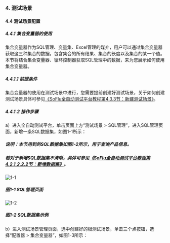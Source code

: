 ### 4. 测试场景

#### 4.4 测试场景配置

##### 4.4.1 集合变量器的使用

集合变量器作为SQL管理、变量集、Excel管理的媒介，用户可以通过集合变量器获取这三种集合的数据，包含集合的所有结果、集合的长度以及集合的某一个值。本节将结合集合变量器、循环控制器获取SQL管理中的数据，来为您展示如何使用集合变量器。

##### 4.4.1.1 前提条件

集合变量器的使用在测试场景中进行，您需要提前创建好测试场景，关于如何创建测试场景具体可参见[《SoFlu全自动测试平台教程第4.3.3节：新建测试场景》](https://gitee.com/feisuanyz/SoFlu-adp/blob/master/SoFlu%E5%85%A8%E8%87%AA%E5%8A%A8%E6%B5%8B%E8%AF%95%E5%B9%B3%E5%8F%B0%E6%95%99%E7%A8%8B/4.%20%E6%B5%8B%E8%AF%95%E5%9C%BA%E6%99%AF/3.%20%E6%B5%8B%E8%AF%95%E5%9C%BA%E6%99%AF%E7%AE%A1%E7%90%86/2.%20%E6%96%B0%E5%BB%BA%E6%B5%8B%E8%AF%95%E5%9C%BA%E6%99%AF.md)。

##### 4.4.1.2 操作步骤

a）进入全自动测试平台，单击页面上方“测试场景 > SQL管理”，进入SQL管理页面，新增一条SQL数据集，如图1-1所示：

##### 说明：本节用到的SQL数据集如图1-2所示，用于查询产品信息。

##### 若对于新增SQL数据集不清晰，具体可参见[《SoFlu全自动测试平台教程第4.2.1.2.2.2节：新增数据集》](https://gitee.com/feisuanyz/SoFlu-adp/blob/master/SoFlu%E5%85%A8%E8%87%AA%E5%8A%A8%E6%B5%8B%E8%AF%95%E5%B9%B3%E5%8F%B0%E6%95%99%E7%A8%8B/4.%20%E6%B5%8B%E8%AF%95%E5%9C%BA%E6%99%AF/2.%20%E6%95%B0%E6%8D%AE%E9%9B%86%E7%AE%A1%E7%90%86/1.%20SQL%E7%AE%A1%E7%90%86/2.%20%E6%95%B0%E6%8D%AE%E9%9B%86/2.%20%E6%96%B0%E5%A2%9E%E6%95%B0%E6%8D%AE%E9%9B%86.md)。

![1-1](https://www.feisuanyz.com/fstest/cscj/cscjpeizhi/collection_1.png)

##### 图1-1 SQL管理页面

![1-2](https://www.feisuanyz.com/fstest/cscj/cscjpeizhi/collection_2.png)

##### 图1-2 SQL数据集示例

b）进入测试场景管理页面，选中创建好的根测试场景，单击三个点按钮，选择“配置器 > 集合变量器”，如图1-3所示：
